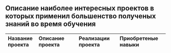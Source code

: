 ## Описание наиболее интересных проектов в которых применил большенство полученых знаний во время обучения 

|<img width=50/>Название проекта| <img width=500/> <img width=500/>Описание проекта |<img width=500/>Реализации проекта   | <img width=500/>Приобретеные навыки           |
|:----------------|:----------------------------------------------------|:-----------------------------------------------|:---------------------------------------|
